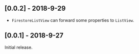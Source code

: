 ## [0.0.2] - 2018-9-29

 - `FirestoreListView` can forward some properties to `ListView`.

## [0.0.1] - 2018-9-27

Initial release.


